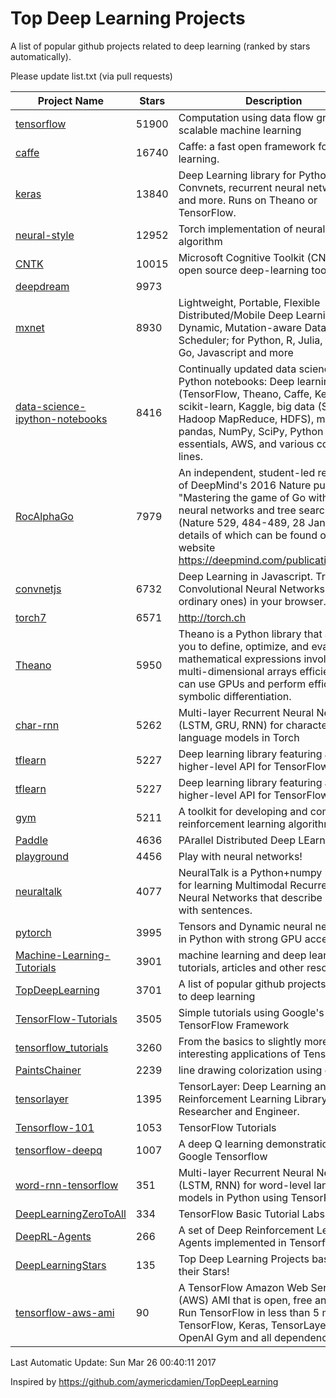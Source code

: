 # Top Deep Learning Projects
A list of popular github projects related to deep learning (ranked by stars automatically).

Please update list.txt (via pull requests)

| Project Name| Stars | Description 
| ------- | ------ | ------  
| [tensorflow](https://github.com/tensorflow/tensorflow) | 51900 | Computation using data flow graphs for scalable machine learning |  
| [caffe](https://github.com/BVLC/caffe) | 16740 | Caffe: a fast open framework for deep learning. |  
| [keras](https://github.com/fchollet/keras) | 13840 | Deep Learning library for Python. Convnets, recurrent neural networks, and more. Runs on Theano or TensorFlow. |  
| [neural-style](https://github.com/jcjohnson/neural-style) | 12952 | Torch implementation of neural style algorithm |  
| [CNTK](https://github.com/Microsoft/CNTK) | 10015 | Microsoft Cognitive Toolkit (CNTK), an open source deep-learning toolkit |  
| [deepdream](https://github.com/google/deepdream) | 9973 |  |  
| [mxnet](https://github.com/dmlc/mxnet) | 8930 | Lightweight, Portable, Flexible Distributed/Mobile Deep Learning with Dynamic, Mutation-aware Dataflow Dep Scheduler; for Python, R, Julia, Scala, Go, Javascript and more |  
| [data-science-ipython-notebooks](https://github.com/donnemartin/data-science-ipython-notebooks) | 8416 | Continually updated data science Python notebooks: Deep learning (TensorFlow, Theano, Caffe, Keras), scikit-learn, Kaggle, big data (Spark, Hadoop MapReduce, HDFS), matplotlib, pandas, NumPy, SciPy, Python essentials, AWS, and various command lines. |  
| [RocAlphaGo](https://github.com/Rochester-NRT/RocAlphaGo) | 7979 | An independent, student-led replication of DeepMind's 2016 Nature publication, "Mastering the game of Go with deep neural networks and tree search" (Nature 529, 484-489, 28 Jan 2016), details of which can be found on their website https://deepmind.com/publications.html. |  
| [convnetjs](https://github.com/karpathy/convnetjs) | 6732 | Deep Learning in Javascript. Train Convolutional Neural Networks (or ordinary ones) in your browser. |  
| [torch7](https://github.com/torch/torch7) | 6571 | http://torch.ch |  
| [Theano](https://github.com/Theano/Theano) | 5950 | Theano is a Python library that allows you to define, optimize, and evaluate mathematical expressions involving multi-dimensional arrays efficiently. It can use GPUs and perform efficient symbolic differentiation. |  
| [char-rnn](https://github.com/karpathy/char-rnn) | 5262 | Multi-layer Recurrent Neural Networks (LSTM, GRU, RNN) for character-level language models in Torch |  
| [tflearn](https://github.com/tflearn/tflearn) | 5227 | Deep learning library featuring a higher-level API for TensorFlow. |  
| [tflearn](https://github.com/tflearn/tflearn) | 5227 | Deep learning library featuring a higher-level API for TensorFlow. |  
| [gym](https://github.com/openai/gym) | 5211 | A toolkit for developing and comparing reinforcement learning algorithms. |  
| [Paddle](https://github.com/PaddlePaddle/Paddle) | 4636 | PArallel Distributed Deep LEarning |  
| [playground](https://github.com/tensorflow/playground) | 4456 | Play with neural networks! |  
| [neuraltalk](https://github.com/karpathy/neuraltalk) | 4077 | NeuralTalk is a Python+numpy project for learning Multimodal Recurrent Neural Networks that describe images with sentences. |  
| [pytorch](https://github.com/pytorch/pytorch) | 3995 | Tensors and Dynamic neural networks in Python  with strong GPU acceleration |  
| [Machine-Learning-Tutorials](https://github.com/ujjwalkarn/Machine-Learning-Tutorials) | 3901 | machine learning and deep learning tutorials, articles and other resources  |  
| [TopDeepLearning](https://github.com/aymericdamien/TopDeepLearning) | 3701 | A list of popular github projects related to deep learning |  
| [TensorFlow-Tutorials](https://github.com/nlintz/TensorFlow-Tutorials) | 3505 | Simple tutorials using Google's TensorFlow Framework |  
| [tensorflow_tutorials](https://github.com/pkmital/tensorflow_tutorials) | 3260 | From the basics to slightly more interesting applications of Tensorflow |  
| [PaintsChainer](https://github.com/pfnet/PaintsChainer) | 2239 | line drawing colorization using chainer |  
| [tensorlayer](https://github.com/zsdonghao/tensorlayer) | 1395 | TensorLayer: Deep Learning and Reinforcement Learning Library for Researcher and Engineer. |  
| [Tensorflow-101](https://github.com/sjchoi86/Tensorflow-101) | 1053 | TensorFlow Tutorials |  
| [tensorflow-deepq](https://github.com/nivwusquorum/tensorflow-deepq) | 1007 | A deep Q learning demonstration using Google Tensorflow |  
| [word-rnn-tensorflow](https://github.com/hunkim/word-rnn-tensorflow) | 351 | Multi-layer Recurrent Neural Networks (LSTM, RNN) for word-level language models in Python using TensorFlow. |  
| [DeepLearningZeroToAll](https://github.com/hunkim/DeepLearningZeroToAll) | 334 | TensorFlow Basic Tutorial Labs |  
| [DeepRL-Agents](https://github.com/awjuliani/DeepRL-Agents) | 266 | A set of Deep Reinforcement Learning Agents implemented in Tensorflow. |  
| [DeepLearningStars](https://github.com/hunkim/DeepLearningStars) | 135 | Top Deep Learning Projects based on their Stars! |  
| [tensorflow-aws-ami](https://github.com/ritchieng/tensorflow-aws-ami) | 90 | A TensorFlow Amazon Web Service (AWS) AMI that is open, free and works. Run TensorFlow in less than 5 minutes. TensorFlow, Keras, TensorLayer, OpenAI Gym and all dependencies. |  

Last Automatic Update: Sun Mar 26 00:40:11 2017

Inspired by https://github.com/aymericdamien/TopDeepLearning